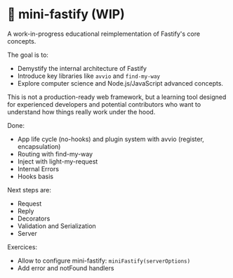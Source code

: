 # 🧠 mini-fastify (WIP)

A work-in-progress educational reimplementation of Fastify's core concepts.

The goal is to:

- Demystify the internal architecture of Fastify
- Introduce key libraries like `avvio` and `find-my-way`
- Explore computer science and Node.js/JavaScript advanced concepts.

This is not a production-ready web framework, but a learning tool designed for experienced developers and potential contributors who want to understand how things really work under the hood.

Done:
- App life cycle (no-hooks) and plugin system with avvio (register, encapsulation)
- Routing with find-my-way
- Inject with light-my-request
- Internal Errors
- Hooks basis

Next steps are:
- Request
- Reply
- Decorators
- Validation and Serialization
- Server

Exercices:
- Allow to configure mini-fastify: `miniFastify(serverOptions)`
- Add error and notFound handlers